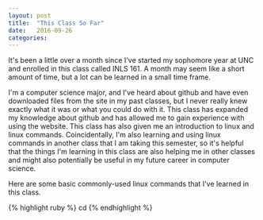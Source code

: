 ```yaml
---
layout: post
title:  "This Class So Far"
date:   2016-09-26 
categories:
---
```


It's been a little over a month since I've started my sophomore year at UNC and enrolled in this class called INLS 161. A month may seem like a short amount of time, but a lot can be learned in a small time frame.  

I'm a computer science major, and I've heard about github and have even downloaded files from the site in my past classes, but I never really knew exactly what it was or what you could do with it. This class has expanded my knowledge about github and has allowed me to gain experience with using the website. This class has also given me an introduction to linux and linux commands. Coincidentally, I'm also learning and using linux commands in another class that I am taking this semester, so it's helpful that the things I'm learning in this class are also helping me in other classes and might also potentially be useful in my future career in computer science. 

Here are some basic commonly-used linux commands that I've learned in this class. 


{% highlight ruby %}
cd
{% endhighlight %}